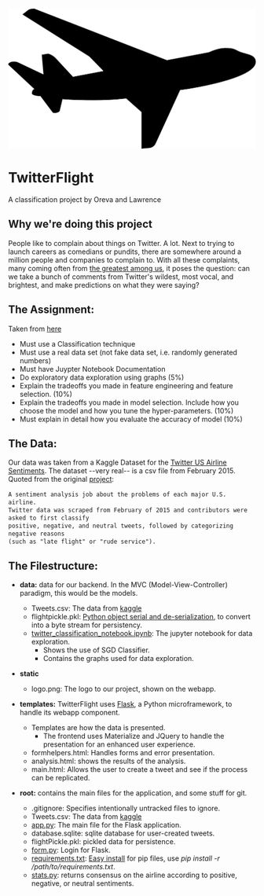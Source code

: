 ![TwitterFLightLogo](https://raw.githubusercontent.com/lawrencethomp/twitterFlight/master/workspace/twitterFlight/static/logo.png)  
# TwitterFlight
A classification project by Oreva and Lawrence

## Why we're doing this project
People like to complain about things on Twitter. A lot. Next to trying to launch careers as comedians or pundits, there are somewhere around a million people and companies to complain to. With all these complaints, many coming often from [the greatest among us](https://www.thewrap.com/john-podhoretz-declares-victory-in-war-with-nyc-restaurant-chain/), it poses the question: can we take a bunch of comments from Twitter's wildest, most vocal, and brightest, and make predictions on what they were saying?

## The Assignment:
Taken from [here](https://mycourses.unh.edu/courses/48074/assignments/306480)
- Must use a Classification technique 
- Must use a real data set (not fake data set, i.e. randomly generated numbers) 
- Must have Juypter Notebook Documentation
- Do exploratory data exploration using graphs  (5%)
- Explain the tradeoffs you made in feature engineering and feature selection. (10%)
- Explain the tradeoffs you made in model selection. Include how you choose the model and how you tune the hyper-parameters.  (10%)
- Must explain in detail how you evaluate the accuracy of model (10%)

## The Data:
Our data was taken from a Kaggle Dataset for the [Twitter US Airline Sentiments](https://www.kaggle.com/crowdflower/twitter-airline-sentiment). The dataset --very real-- is a csv file from February 2015. Quoted from the original [project](https://www.figure-eight.com/data-for-everyone/):  

    A sentiment analysis job about the problems of each major U.S. airline. 
    Twitter data was scraped from February of 2015 and contributors were asked to first classify 
    positive, negative, and neutral tweets, followed by categorizing negative reasons 
    (such as "late flight" or "rude service").

## 


## The Filestructure:
- **data:** data for our backend. In the MVC (Model-View-Controller) paradigm, this would be the models.  
  - Tweets.csv: The data from [kaggle](https://www.kaggle.com/crowdflower/twitter-airline-sentiment)  
  - flightpickle.pkl: [Python object serial and de-serialization](https://pythontips.com/2013/08/02/what-is-pickle-in-python/), to convert into a byte stream for persistency.
  - [twitter_classification_notebook.ipynb](https://github.com/lawrencethomp/twitterFlight/blob/master/workspace/twitterFlight/data/twitter_classification_notebook.ipynb): The jupyter notebook for data exploration. 
    - Shows the use of SGD Classifier. 
    - Contains the graphs used for data exploration.  

- **static**  
  - logo.png: The logo to our project, shown on the webapp.

- **templates:** TwitterFlight uses [Flask](http://flask.pocoo.org/), a Python microframework, to handle its webapp component. 
  - Templates are how the data is presented. 
    - The frontend uses Materialize and JQuery to handle the presentation for an enhanced user experience.  
  - formhelpers.html: Handles forms and error presentation.  
  - analysis.html: shows the results of the analysis.  
  - main.html: Allows the user to create a tweet and see if the process can be replicated.  

- **root:** contains the main files for the application, and some stuff for git.  
  - .gitignore: Specifies intentionally untracked files to ignore.  
  - Tweets.csv: The data from [kaggle](https://www.kaggle.com/crowdflower/twitter-airline-sentiment)  
  - [app.py](https://github.com/lawrencethomp/twitterFlight/blob/master/workspace/twitterFlight/app.py): The main file for the Flask application.   
  - database.sqlite: sqlite database for user-created tweets.   
  - flightPickle.pkl: pickled data for persistence.  
  - [form.py](https://github.com/lawrencethomp/twitterFlight/blob/master/workspace/twitterFlight/form.py): Login for Flask.  
  - [requirements.txt](https://github.com/lawrencethomp/twitterFlight/blob/master/workspace/twitterFlight/requirements.txt): [Easy install](https://stackoverflow.com/questions/7225900/how-to-install-packages-using-pip-according-to-the-requirements-txt-file-from-a) for pip files, use _pip install -r /path/to/requirements.txt_.  
  - [stats.py](https://github.com/lawrencethomp/twitterFlight/blob/master/workspace/twitterFlight/stats.py): returns consensus on the airline according to positive, negative, or neutral sentiments.   
